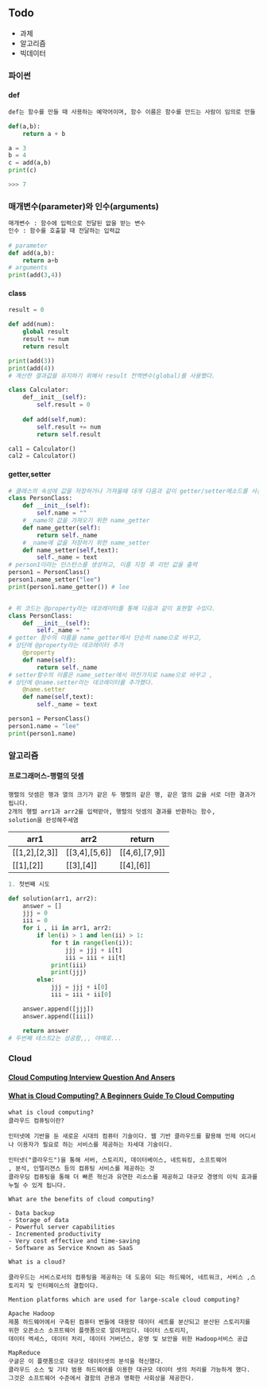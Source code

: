 ## Todo

- 과제
- 알고리즘
- 빅데이터

### 파이썬

#### def
```python
def는 함수를 만들 때 사용하는 예약어이며, 함수 이름은 함수를 만드는 사람이 임의로 만들 수 있다.

def(a,b):
    return a + b

a = 3
b = 4
c = add(a,b)
print(c)

>>> 7

```

### 매개변수(parameter)와 인수(arguments)
```python
매개변수 : 함수에 입력으로 전달된 앖을 받는 변수
인수 : 함수를 호출할 때 전달하는 입력값
 
# parameter 
def add(a,b):
    return a+b
# arguments
print(add(3,4))
```
#### class

```python
result = 0

def add(num):
    global result
    result += num
    return result

print(add(3))
print(add(4))
# 계산한 결과값을 유지하기 위해서 result 전역변수(global)를 사용했다.

class Calculator:
    def__init__(self):
        self.result = 0
    
    def add(self,num):
        self.result += num
        return self.result

cal1 = Calculator() 
cal2 = Calculator()
```
#### getter,setter
```python
# 클래스의 속성에 값을 저장하거나 가져올때 대개 다음과 같이 getter/setter메소드를 사용한다.
class PersonClass:
    def __init__(self):
        self.name = ""
    # _name의 값을 가져오기 위한 name_getter
    def name_getter(self):
        return self._name
    # _name에 값을 저장하기 위한 name_setter
    def name_setter(self,text):
        self._name = text
# person1이라는 인스턴스를 생성하고, 이름 지정 후 리턴 값을 출력
person1 = PersonClass()
person1.name_setter("lee")
print(person1.name_getter()) # lee


# 위 코드는 @property라는 데코레이터를 통해 다음과 같이 표현할 수있다.
class PersonClass:
    def __init__(self):
        self._name = ""
# getter 함수의 이름을 name_getter에서 단순히 name으로 바꾸고,
# 상단에 @property라는 데코레이터 추가
    @property
    def name(self):
        return self._name
# setter함수의 이름은 name_setter에서 마찬가지로 name으로 바꾸고 ,
# 상단에 @name.setter라는 데코레이터를 추가했다.
    @name.setter
    def name(self,text):
        self._name = text

person1 = PersonClass()
person1.name = "lee"
print(person1.name)
```
### 알고리즘

#### 프로그래머스-행렬의 덧셈
```
행렬의 덧셈은 행과 열의 크기가 같은 두 행렬의 같은 행, 같은 열의 값을 서로 더한 결과가 됩니다.
2개의 행렬 arr1과 arr2를 입력받아, 행렬의 덧셈의 결과를 반환하는 함수,
solution을 완성해주세염
```
|arr1|arr2|return|
|----|----|------|
|[[1,2],[2,3]]|[[3,4],[5,6]]|[[4,6],[7,9]]|
|[[1],[2]]|[[3],[4]]|[[4],[6]]|
```python
1. 첫번째 시도  

def solution(arr1, arr2):
    answer = []
    jjj = 0
    iii = 0
    for i , ii in arr1, arr2:
        if len(i) > 1 and len(ii) > 1:
            for t in range(len(i)):
                jjj = jjj + i[t]
                iii = iii + ii[t]
            print(iii)
            print(jjj)
        else:
            jjj = jjj + i[0]
            iii = iii + ii[0]

    answer.append([jjj])
    answer.append([iii])

    return answer
# 두번째 테스트2는 성공함,,, 야매로...


```


### Cloud
#### [Cloud Computing Interview Question And Ansers](https://www.janbasktraining.com/blog/cloud-computing-interview-questions-answers/)
#### [What is Cloud Computing? A Beginners Guide To Cloud Computing](https://www.janbasktraining.com/blog/what-is-cloud-computing/)

```
what is cloud computing?
클라우드 컴퓨팅이란?

인터넷에 기반을 둔 새로운 시대의 컴퓨터 기술이다. 웹 기반 클라우드를 활용해 언제 어디서나 이용자가 필요로 하는 서비스를 제공하는 차세대 기술이다.

인터넷("클라우드")을 통해 서버, 스토리지, 데이터베이스, 네트워킹, 소프트웨어
, 분석, 인텔리젼스 등의 컴퓨팅 서비스를 제공하는 것
클라우딩 컴퓨팅을 통해 더 빠른 혁신과 유연한 리소스를 제공하고 대규모 경영의 이익 효과를 누릴 수 있게 됩니다.
```

```
What are the benefits of cloud computing?

- Data backup
- Storage of data
- Powerful server capabilities
- Incremented productivity
- Very cost effective and time-saving
- Software as Service Known as SaaS

```
```
What is a cloud?

클라우드는 서비스로서의 컴퓨팅을 제공하는 데 도움이 되는 하드웨어, 네트워크, 서비스 ,스토리지 및 인터페이스의 결합이다.
```
```
Mention platforms which are used for large-scale cloud computing?

Apache Hadoop
제품 하드웨어에서 구축된 컴퓨터 번들에 대용량 데이터 세트를 분산되고 분산된 스토리지를 위한 오픈소스 소프트웨어 플랫폼으로 알려져있다. 데이터 스토리지,
데이터 엑세스, 데이터 처리, 데이터 거버넌스, 운영 및 보안을 위한 Hadoop서비스 공급

MapReduce
구글은 이 플랫폼으로 대규모 데이터셋의 분석을 혁신했다.
클라우드 소스 및 기타 범용 하드웨어를 이용한 대규모 데이터 셋의 처리를 가능하게 했다.
그것은 소프트웨어 수준에서 결함의 관용과 명확한 사회상을 제공한다.

```